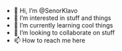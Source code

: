 - 👋 Hi, I’m @SenorKlavo
- 👀 I’m interested in stuff and things
- 🌱 I’m currently learning cool things
- 💞️ I’m looking to collaborate on stuff
- 📫 How to reach me here

<!---
SenorKlavo/SenorKlavo is a ✨ special ✨ repository because its `README.md` (this file) appears on your GitHub profile.
You can click the Preview link to take a look at your changes.
--->
